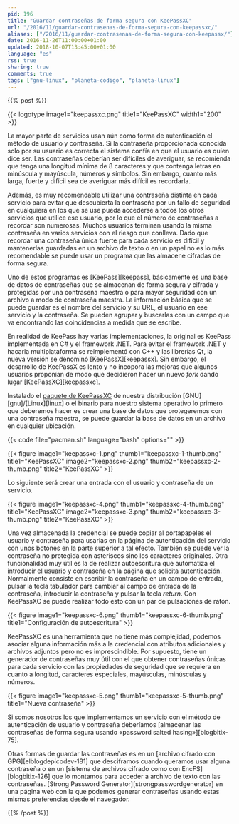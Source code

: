 ```yaml
---
pid: 196
title: "Guardar contraseñas de forma segura con KeePassXC"
url: "/2016/11/guardar-contrasenas-de-forma-segura-con-keepassxc/"
aliases: ["/2016/11/guardar-contrasenas-de-forma-segura-con-keepassx/"]
date: 2016-11-26T11:00:00+01:00
updated: 2018-10-07T13:45:00+01:00
language: "es"
rss: true
sharing: true
comments: true
tags: ["gnu-linux", "planeta-codigo", "planeta-linux"]
---
```


{{% post %}}

{{< logotype image1="keepassxc.png" title1="KeePassXC" width1="200" >}}

La mayor parte de servicios usan aún como forma de autenticación el método de usuario y contraseña. Si la contraseña proporcionada conocida solo por su usuario es correcta el sistema confía en que el usuario es quien dice ser. Las contraseñas deberían ser difíciles de averiguar, se recomienda que tenga una longitud mínima de 8 caracteres y que contenga letras en minúscula y mayúscula, números y símbolos. Sin embargo, cuanto más larga, fuerte y difícil sea de averiguar más difícil es recordarla.

Además, es muy recomendable utilizar una contraseña distinta en cada servicio para evitar que descubierta la contraseña por un fallo de seguridad en cualquiera en los que se use pueda accederse a todos los otros servicios que utilice ese usuario, por lo que el número de contraseñas a recordar son numerosas. Muchos usuarios terminan usando la misma contraseña en varios servicios con el riesgo que conlleva. Dado que recordar una contraseña única fuerte para cada servicio es difícil y mantenerlas guardadas en un archivo de texto o en un papel no es lo más recomendable se puede usar un programa que las almacene cifradas de forma segura.

Uno de estos programas es [KeePass][keepass], básicamente es una base de datos de contraseñas que se almacenan de forma segura y cifrada y protegidas por una contraseña maestra o para mayor seguridad con un archivo a modo de contraseña maestra. La información básica que se puede guardar es el nombre del servicio y su URL, el usuario en ese servicio y la contraseña. Se pueden agrupar y buscarlas con un campo que va encontrando las coincidencias a medida que se escribe.

En realidad de KeePass hay varias implementaciones, la original es KeePass implementada en C# y el framework .NET. Para evitar el framework .NET y hacarla multiplataforma se reimplementó con C++ y las librerías Qt, la nueva versión se denominó [KeePassX][keepassx]. Sin embargo, el desarrollo de KeePassX es lento y no incopora las mejoras que algunos usuarios proponían de modo que decidieron hacer un nuevo _fork_ dando lugar [KeePassXC][keepassxc].

Instalado el [paquete de KeePassXC](https://www.archlinux.org/packages/community/x86_64/keepassxc/) de nuestra distribución [GNU][gnu]/[Linux][linux] o el binario para nuestro sistema operativo lo primero que deberemos hacer es crear una base de datos que protegeremos con una contraseña maestra, se puede guardar la base de datos en un archivo en cualquier ubicación.

{{< code file="pacman.sh" language="bash" options="" >}}

<div class="media">
    {{< figure
        image1="keepassxc-1.png" thumb1="keepassxc-1-thumb.png" title1="KeePassXC"
        image2="keepassxc-2.png" thumb2="keepassxc-2-thumb.png" title2="KeePassXC" >}}
</div>

Lo siguiente será crear una entrada con el usuario y contraseña de un servicio.

<div class="media">
    {{< figure
        image1="keepassxc-4.png" thumb1="keepassxc-4-thumb.png" title1="KeePassXC"
        image2="keepassxc-3.png" thumb2="keepassxc-3-thumb.png" title2="KeePassXC" >}}
</div>

Una vez almacenada la credencial se puede copiar al portapapeles el usuario y contraseña para usarlas en la página de autenticación del servicio con unos botones en la parte superior a tal efecto. También se puede ver la contraseña no protegida con asteriscos sino los caracteres originales. Otra funcionalidad muy útil es la de realizar autoescritura que automatiza el introducir el usuario y contraseña en la página que solicita autenticación. Normalmente consiste en escribir la contraseña en un campo de entrada, pulsar la tecla tabulador para cambiar al campo de entrada de la contraseña, introducir la contraseña y pulsar la tecla _return_. Con KeePassXC se puede realizar todo esto con un par de pulsaciones de ratón.

<div class="media">
    {{< figure
        image1="keepassxc-6.png" thumb1="keepassxc-6-thumb.png" title1="Configuración de autoescritura" >}}
</div>

KeePassXC es una herramienta que no tiene más complejidad, podemos asociar alguna información más a la credencial con atributos adicionales y archivos adjuntos pero no es imprescindible. Por supuesto, tiene un generador de contraseñas muy útil con el que obtener contraseñas únicas para cada servicio con las propiedades de seguridad que se requiera en cuanto a longitud, caracteres especiales, mayúsculas, minúsculas y números.

<div class="media">
    {{< figure
        image1="keepassxc-5.png" thumb1="keepassxc-5-thumb.png" title1="Nueva contraseña" >}}
</div>

Si somos nosotros los que implementamos un servicio con el método de autenticación de usuario y contraseña deberíamos [almacenar las contraseñas de forma segura usando «password salted hasing»][blogbitix-75].

Otras formas de guardar las contraseñas es en un [archivo cifrado con GPG][elblogdepicodev-181] que desciframos cuando queramos usar alguna contraseña o en un [sistema de archivos cifrado como con EncFS][blogbitix-126] que lo montamos para acceder a archivo de texto con las contraseñas. [Strong Password Generator][strongpasswordgenerator] en una página web con la que podemos generar contraseñas usando estas mismas preferencias desde el navegador.

{{% /post %}}
